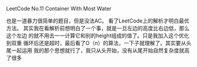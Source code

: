 LeetCode No.11
Container With Most Water

也是一道暴力很简单的题目，但是没法AC。
看了LeetCode上的解析才明白最优方法。
其实我在看解析前想明白了一个事，就是一旦左边的高度比右边低，那么这个左边
的就不用去一一计算它和别的height组成的值了。只是我加入这个优化到双重
循环后还是超时，最后看了O（n）的算法，一下子就理解了。其实要从头尾一起运用
我的那个思想就行了，我只从头开始，没有从尾开始自然复杂度就高了很多
